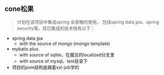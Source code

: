 ##  cone松果
>计划在该项目中集成spring 全家桶的使用，
包括spring data jpa、spring security等。现已集成的技术栈有以下：
*   spring data jpa
    * with the source of mongo (mongo template)
*   mybatis plus. 
    *   with source of sqlite，在魔豆的localized分支里
    *   with source of mysql，test目录下
*   项目的pom结构是跟着xxl-job学的


